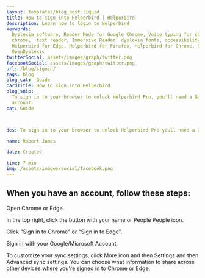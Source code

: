 ```yaml
---
layout: templates/blog_post.liquid
title: How to sign into Helperbird | Helperbird
description: Learn how to login to Helperbird
keywords:
  Dyslexia software, Reader Mode for Google Chrome, Voice typing for chrome, Text to speech for
  chrome,  text reader, Immersive Reader, dyslexia fonts, accessibility software, dyslexia software,
  Helperbird for Edge, Helperbird for Firefox, Helperbird for Chrome, Opendyslexic for Chrome,
  OpenDyslexic
twitterSocial: assets/images/graph/twitter.png
facebookSocial: assets/images/graph/twitter.png
url: /blog/signin/
tags: blog
blog_cat:  Guide
cardTitle: How to sign into Helperbird
blog_snip:
  To sign in to your browser to unlock Helperbird Pro, you'll need a Google Account or an Microsoft
  account.
cat: Guide



des: To sign in to your browser to unlock Helperbird Pro youll need a Google Account or an Microsoft account. When you have an account follow these steps.

name: Robert James

date: Created

time: 7 min
img: /assets/images/social/facebook.png
---
```


  

## When you have an account, follow these steps:

  

Open Chrome or Edge.

In the top right, click the button with your name or People People icon.

Click "Sign in to Chrome" or "Sign in to Edge".

Sign in with your Google/Microsoft Account.

To customize your sync settings, click More icon and then Settings and then Advanced sync settings. You can choose what information to share across other devices where you're signed in to Chrome or Edge.